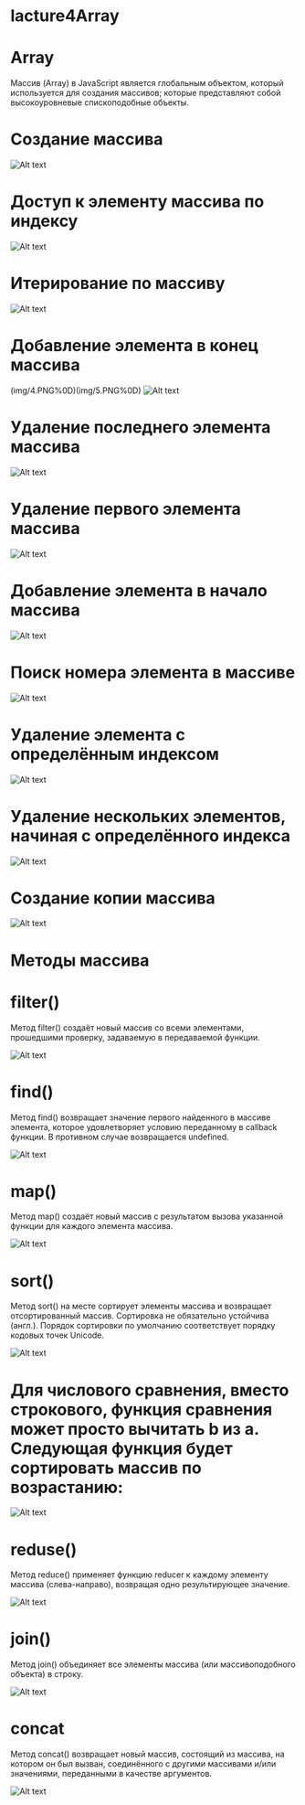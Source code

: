 # lacture4Array

# Array
Массив (Array) в JavaScript является глобальным объектом, который используется для создания массивов; которые представляют собой высокоуровневые спископодобные объекты.

# Создание массива

 ![Alt text](img/1.PNG)

 # Доступ к элементу массива по индексу

 ![Alt text](img/2.PNG)

 # Итерирование по массиву

 ![Alt text](img/3.PNG)

 # Добавление элемента в конец массива

(img/4.PNG%0D)(img/5.PNG%0D) ![Alt text](img/6.PNG)

# Удаление последнего элемента массива

![Alt text](img/11.PNG)

# Удаление первого элемента массива

![Alt text](img/5.PNG)

# Добавление элемента в начало массива

![Alt text](img/6.PNG)

# Поиск номера элемента в массиве

![Alt text](img/7.PNG)

# Удаление элемента с определённым индексом

![Alt text](img/8.PNG)

# Удаление нескольких элементов, начиная с определённого индекса

![Alt text](img/9.PNG)

# Создание копии массива

![Alt text](img/10.PNG)

# Методы массива

# filter()
Метод filter() создаёт новый массив со всеми элементами, прошедшими проверку, задаваемую в передаваемой функции.

![Alt text](img/12.PNG)


# find()
Метод find() возвращает значение первого найденного в массиве элемента, которое удовлетворяет условию переданному в callback функции. В противном случае возвращается undefined.

![Alt text](img/13.PNG)

# map()
Метод map() создаёт новый массив с результатом вызова указанной функции для каждого элемента массива.

![Alt text](img/14.PNG)


# sort()
Метод sort() на месте сортирует элементы массива и возвращает отсортированный массив. Сортировка не обязательно устойчива (англ.). Порядок сортировки по умолчанию соответствует порядку кодовых точек Unicode.

![Alt text](img/15.PNG)

# Для числового сравнения, вместо строкового, функция сравнения может просто вычитать b из a. Следующая функция будет сортировать массив по возрастанию:

![Alt text](img/16.PNG)

# reduse()
Метод reduce() применяет функцию reducer к каждому элементу массива (слева-направо), возвращая одно результирующее значение.

![Alt text](img/17.PNG)

# join()
Метод join() объединяет все элементы массива (или массивоподобного объекта) в строку.

![Alt text](img/18.PNG)

# concat
Метод concat() возвращает новый массив, состоящий из массива, на котором он был вызван, соединённого с другими массивами и/или значениями, переданными в качестве аргументов.

![Alt text](img/19.PNG)
